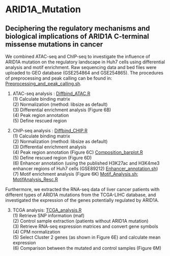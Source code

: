 # ARID1A_Mutation
## Deciphering the regulatory mechanisms and biological implications of ARID1A C-terminal missense mutations in cancer

We combined ATAC-seq and ChIP-seq to investigate the influence of ARID1A mutation on the regulatory landscape in Huh7 cells using differential analysis and motif enrichment. Raw sequencing data and bed files were uploaded to GEO database (GSE254864 and GSE254865). The procedures of preprocessing and peak calling can be found in: [Preprocessing_and_peak_calling.sh](./Preprocessing_and_peak_calling.sh).  

1. ATAC-seq analysis : [Diffbind_ATAC.R](./Diffbind_ATAC.R)  
(1) Calculate binding matrix  
(2) Normalization (method: libsize as default)  
(3) Differential enrichment analysis (Figure 6B)  
(4) Peak region annotation  
(5) Define rescued region  

2. ChIP-seq analysis : [Diffbind_CHIP.R](./Diffbind_CHIP.R)  
   (1) Calculate binding matrix  
   (2) Normalization (method: libsize as default)  
   (3) Differential enrichment analysis  
   (4) Peak region annotation (Figure 6C) [Composition_barplot.R](./Composition_barplot.R)  
   (5) Define rescued region (Figure 6D)  
   (6) Enhancer annotation (using the published H3K27ac and H3K4me3 enhancer regions of Huh7 cells (GSE89212) [Enhancer_annotation.sh](Enhancer_annotation.sh))  
   (7) Motif enrichment analysis (Figure 6K) [Motif_Analysis.sh](Motif_Analysis.sh); [MotifAnalysis_Resc.R](MotifAnalysis_Resc.R)  

Furthermore, we extracted the RNA-seq data of liver cancer patients with different types of ARID1A mutations from the TCGA-LIHC database, and investigated the expression of the genes potentially regulated by ARID1A.  

3. TCGA analysis: [TCGA_analysis.R](TCGA_analysis.R)  
   (1) Retrieve SNP information (maf)  
   (2) Control sample extraction (patients without ARID1A mutation)  
   (3) Retrieve RNA-seq expression matrices and convert gene symbols  
   (4) CPM normalization  
   (5) Select Cluster 2 genes (as shown in Figure 6E) and calculate mean expression  
   (6) Comparison between the mutated and control samples (Figure 6M)  
